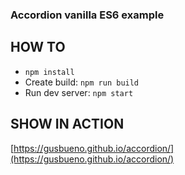 ### Accordion vanilla ES6 example

## HOW TO
* `npm install`
* Create build: `npm run build`
* Run dev server: `npm start`

## SHOW IN ACTION
[https://gusbueno.github.io/accordion/](https://gusbueno.github.io/accordion/)